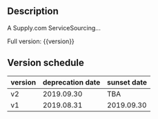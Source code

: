 ## Description

A Supply.com ServiceSourcing...

Full version: {{version}}

## Version schedule

| version | deprecation date | sunset date |
|---------|------------------|-------------|
| v2      | 2019.09.30       | TBA         |
| v1      | 2019.08.31       | 2019.09.30  |
